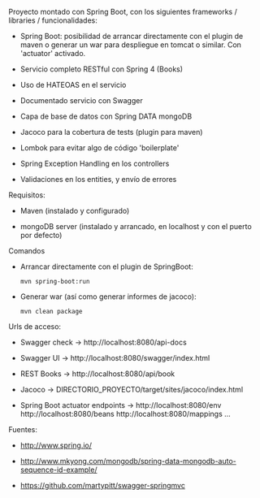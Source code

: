 Proyecto montado con Spring Boot, con los siguientes frameworks / libraries / funcionalidades:

 - Spring Boot: posibilidad de arrancar directamente con el plugin de maven o generar un war para despliegue en 
 tomcat o similar. Con 'actuator' activado.

 - Servicio completo RESTful con Spring 4 (Books)

 - Uso de HATEOAS en el servicio

 - Documentado servicio con Swagger

 - Capa de base de datos con Spring DATA mongoDB

 - Jacoco para la cobertura de tests (plugin para maven)

 - Lombok para evitar algo de código 'boilerplate'

 - Spring Exception Handling en los controllers
 
 - Validaciones en los entities, y envío de errores



Requisitos:

 - Maven (instalado y configurado)

 - mongoDB server (instalado y arrancado, en localhost y con el puerto por defecto)


Comandos

 - Arrancar directamente con el plugin de SpringBoot:
 
    ```
    mvn spring-boot:run
    ```
  
  
 - Generar war (así como generar informes de jacoco):
 
    ```
    mvn clean package
    ```


Urls de acceso:

 - Swagger check -> http://localhost:8080/api-docs

 - Swagger UI    -> http://localhost:8080/swagger/index.html

 - REST Books    -> http://localhost:8080/api/book

 - Jacoco        -> DIRECTORIO_PROYECTO/target/sites/jacoco/index.html

 - Spring Boot actuator endpoints -> http://localhost:8080/env
                                     http://localhost:8080/beans
                                     http://localhost:8080/mappings
                                     ...

Fuentes:

 - http://www.spring.io/

 - http://www.mkyong.com/mongodb/spring-data-mongodb-auto-sequence-id-example/
 
 - https://github.com/martypitt/swagger-springmvc
 